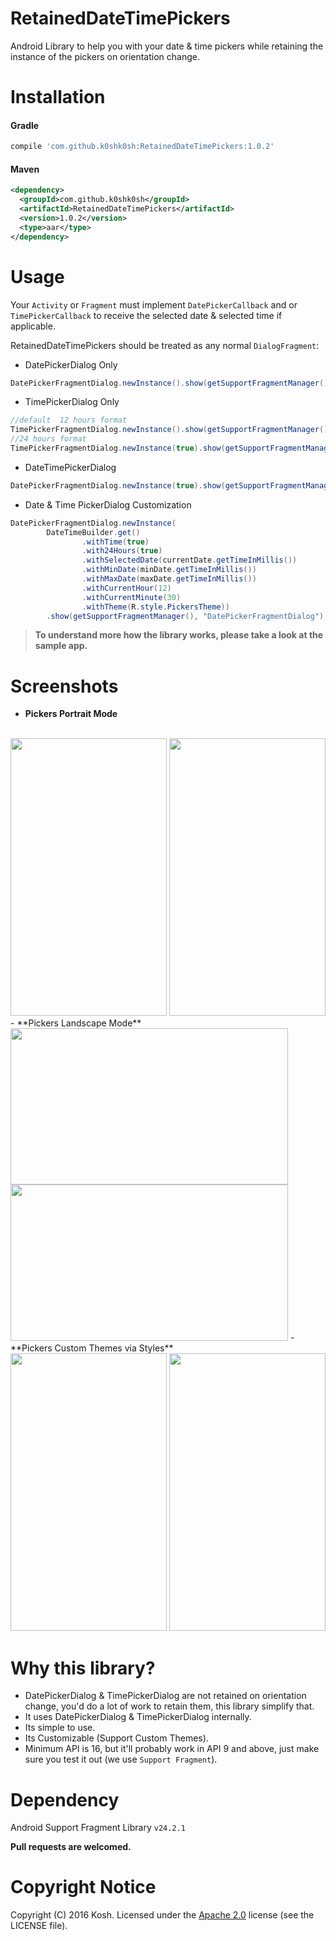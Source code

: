 # RetainedDateTimePickers
Android Library to help you with your date & time pickers while retaining the instance of the pickers on orientation change.

# Installation

#### Gradle
```groovy
compile 'com.github.k0shk0sh:RetainedDateTimePickers:1.0.2'
```

#### Maven
```xml
<dependency>
  <groupId>com.github.k0shk0sh</groupId>
  <artifactId>RetainedDateTimePickers</artifactId>
  <version>1.0.2</version>
  <type>aar</type>
</dependency>
```

Usage
=====

Your `Activity` or `Fragment` must implement `DatePickerCallback` and or `TimePickerCallback` to receive the selected date & selected time if 
applicable.

RetainedDateTimePickers should be treated as any normal `DialogFragment`:

- DatePickerDialog Only 
```java
DatePickerFragmentDialog.newInstance().show(getSupportFragmentManager(), "DatePickerFragmentDialog");
```

- TimePickerDialog Only
```java
//default  12 hours format
TimePickerFragmentDialog.newInstance().show(getSupportFragmentManager(), "TimePickerFragmentDialog");
//24 hours format
TimePickerFragmentDialog.newInstance(true).show(getSupportFragmentManager(), "TimePickerFragmentDialog");
```

- DateTimePickerDialog 
```java
DatePickerFragmentDialog.newInstance(true).show(getSupportFragmentManager(), "DatePickerFragmentDialog");
```

- Date & Time PickerDialog Customization
```java
DatePickerFragmentDialog.newInstance(
        DateTimeBuilder.get()
                .withTime(true)
                .with24Hours(true)
                .withSelectedDate(currentDate.getTimeInMillis())
                .withMinDate(minDate.getTimeInMillis())
                .withMaxDate(maxDate.getTimeInMillis())
                .withCurrentHour(12)
                .withCurrentMinute(30)
                .withTheme(R.style.PickersTheme))
        .show(getSupportFragmentManager(), "DatePickerFragmentDialog");
```


> **To understand more how the library works, please take a look at the sample app.**


Screenshots 
======

- **Pickers Portrait Mode**
<br/>
<img src="https://raw.github.com/k0shk0sh/RetainedDateTimePickers/master/art/date_picker_portrait.png" width="250" height="444" />
<img src="https://raw.github.com/k0shk0sh/RetainedDateTimePickers/master/art/time_picker_portrait.png" width="250" height="444" />
- **Pickers Landscape Mode**
<br/>
<img src="https://raw.github.com/k0shk0sh/RetainedDateTimePickers/master/art/date_picker_land.png"  height="250" width="444"/>
<img src="https://raw.github.com/k0shk0sh/RetainedDateTimePickers/master/art/time_picker_land.png" height="250" width="444" />
- **Pickers Custom Themes via Styles**
<br/>
<img src="https://raw.github.com/k0shk0sh/RetainedDateTimePickers/master/art/custom_theme_date.png" width="250" height="444" />
<img src="https://raw.github.com/k0shk0sh/RetainedDateTimePickers/master/art/custom_theme_time.png" width="250" height="444" />


# Why this library?

* DatePickerDialog & TimePickerDialog are not retained on orientation change, you'd do a lot of work to retain them, this library simplify that.
* It uses DatePickerDialog & TimePickerDialog internally.
* Its simple to use.
* Its Customizable (Support Custom Themes). 
* Minimum API is 16, but it'll probably work in API 9 and above, just make sure you test it out (we use `Support Fragment`).  


# Dependency

Android Support Fragment Library ``v24.2.1``

**Pull requests are welcomed.**

# Copyright Notice

Copyright (C) 2016 Kosh.
Licensed under the [Apache 2.0](http://www.apache.org/licenses/LICENSE-2.0)
license (see the LICENSE file).
